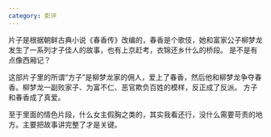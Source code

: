 ```yaml
---
category: 影评
---
```

片子是根据朝鲜古典小说《春香传》改编的，春香是个歌伎，她和富家公子柳梦龙发生了一系列才子佳人的故事，也有上京赶考，衣锦还乡什么的桥段。
是不是有点像西厢记？ 

这部片子里的所谓“方子”是柳梦龙家的佣人，爱上了春香，然后他和柳梦龙争夺春香。柳梦龙一副败家子、为富不仁、恶官欺负百姓的模样，反正成了反派。
方子和春香成了真爱。

至于里面的情色片段，什么女主假胸之类的，其实我看还行，没什么需要苛责的地方。主要把故事讲完整了才是关键。
